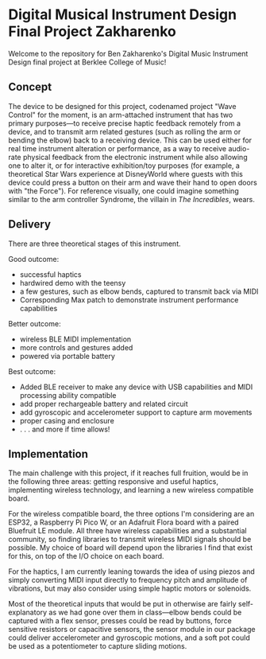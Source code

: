 # Digital Musical Instrument Design Final Project Zakharenko
Welcome to the repository for Ben Zakharenko's Digital Music Instrument Design final project at Berklee College of Music!

## Concept
The device to be designed for this project, codenamed project "Wave Control" for the moment, is an arm-attached instrument that has two primary purposes—to receive precise haptic feedback remotely from a device, and to transmit arm related gestures (such as rolling the arm or bending the elbow) back to a receiving device. This can be used either for real time instrument alteration or performance, as a way to receive audio-rate physical feedback from the electronic instrument while also allowing one to alter it, or for interactive exhibition/toy purposes (for example, a theoretical Star Wars experience at DisneyWorld where guests with this device could press a button on their arm and wave their hand to open doors with "the Force"). For reference visually, one could imagine something similar to the arm controller Syndrome, the villain in *The Incredibles*, wears.

## Delivery
There are three theoretical stages of this instrument. 


Good outcome:
* successful haptics
* hardwired demo with the teensy
* a few gestures, such as elbow bends, captured to transmit back via MIDI
* Corresponding Max patch to demonstrate instrument performance capabilities

Better outcome:
* wireless BLE MIDI implementation
* more controls and gestures added
* powered via portable battery

Best outcome:
* Added BLE receiver to make any device with USB capabilities and MIDI processing ability compatible
* add proper rechargeable battery and related circuit
* add gyroscopic and accelerometer support to capture arm movements
* proper casing and enclosure
* . . . and more if time allows!

## Implementation

The main challenge with this project, if it reaches full fruition, would be in the following three areas: getting responsive and useful haptics, implementing wireless technology, and learning a new wireless compatible board.

For the wireless compatible board, the three options I'm considering are an ESP32, a Raspberry Pi Pico W, or an Adafruit Flora board with a paired Bluefruit LE module. All three have wireless capabilities and a substantial community, so finding libraries to transmit wireless MIDI signals should be possible. My choice of board will depend upon the libraries I find that exist for this, on top of the I/O choice on each board.

For the haptics, I am currently leaning towards the idea of using piezos and simply converting MIDI input directly to frequency pitch and amplitude of vibrations, but may also consider using simple haptic motors or solenoids. 

Most of the theoretical inputs that would be put in otherwise are fairly self-explanatory as we had gone over them in class—elbow bends could be captured with a flex sensor, presses could be read by buttons, force sensitive resistors or capacitive sensors, the sensor module in our package could deliver accelerometer and gyroscopic motions, and a soft pot could be used as a potentiometer to capture sliding motions.
